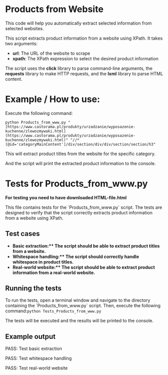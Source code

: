 <h1>Products from Website</h1>
<p>This code will help you automatically extract selected information from selected websites.</p>
<p>This script extracts product information from a website using XPath. It takes two arguments:</p>
<ul>
    <li><strong>url</strong>: The URL of the website to scrape</li>
    <li><strong>xpath</strong>: The XPath expression to select the desired product information</li>
</ul>
<p>The script uses the <strong>click</strong> library to parse command-line arguments, the <strong>requests</strong> library to make HTTP requests, and the <strong>lxml</strong> library to parse HTML content.</p>
<h1>Example / How to use:</h1>
<p>Execute the following command:</p>
<code>python Products_from_www.py "[https://www.castorama.pl/produkty/urzadzanie/wyposazenie-kuchenne/zlewozmywaki.html](https://www.castorama.pl/produkty/urzadzanie/wyposazenie-kuchenne/zlewozmywaki.html)" "//*[@id='categoryMainContent']/div/section/div/div/section/section/h3"</code>
<p>This will extract product titles from the website for the specific category.</p>
<p>And the script will print the extracted product information to the console.</p>

<h1>Tests for Products_from_www.py</h1> 
<p><strong>For testing you need to have downloaded HTML-file.html</strong></p>
<p>This file contains tests for the `Products_from_www.py` script. The tests are designed to verify that the script correctly extracts product information from a website using XPath.</p>

<h2>Test cases</h2>

<ul>
    <li><strong>Basic extraction:** The script should be able to extract product titles from a website.</strong><br>
    </li>
    <li><strong>Whitespace handling:** The script should correctly handle whitespace in product titles.</strong><br>
    </li>
    <li><strong>Real-world website:** The script should be able to extract product information from a real-world website.</strong><br>
    </li>
</ul>

<h2>Running the tests</h2>

<p>To run the tests, open a terminal window and navigate to the directory containing the `Products_from_www.py` script. Then, execute the following command:<code>python Tests_Products_from_www.py</code></p>
<p>The tests will be executed and the results will be printed to the console.</p>

<h2>Example output</h2>

<p>PASS: Test basic extraction</p>
<p>PASS: Test whitespace handling</p>
<p>PASS: Test real-world website</p>


